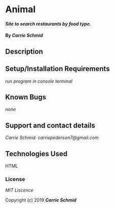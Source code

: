 # Animal


#### _Site to search restaurants by food type._

#### By _**Carrie Schmid**_

## Description


## Setup/Installation Requirements

_run program in console terminal_

## Known Bugs

_none_



## Support and contact details


_Carrie Schmid: carriepederson7@gmail.com_

## Technologies Used

HTML

### License

*MIT Liscence*

Copyright (c) 2019 **_Carrie Schmid_**
